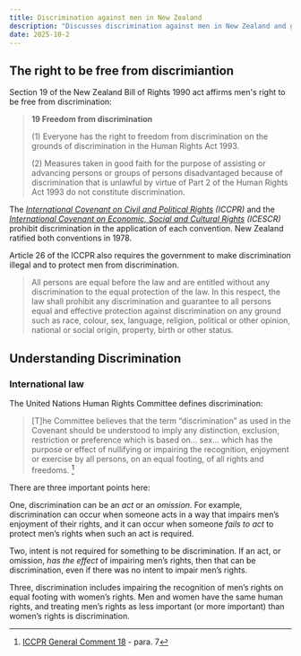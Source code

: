 ```yaml
---
title: Discrimination against men in New Zealand
description: "Discusses discrimination against men in New Zealand and gives clear examples."
date: 2025-10-2
---
```


## The right to be free from discrimiantion
Section 19 of the New Zealand Bill of Rights 1990 act affirms men's right to be free from discrimination:

> **19 Freedom from discrimination**
> 
> (1) Everyone has the right to freedom from discrimination on the grounds of discrimination in the Human Rights Act 1993.
> 
> (2) Measures taken in good faith for the purpose of assisting or advancing persons or groups of persons disadvantaged because of discrimination that is unlawful by virtue of Part 2 of the Human Rights Act 1993 do not constitute discrimination.

The *[International Covenant on Civil and Political Rights](https://www.ohchr.org/en/instruments-mechanisms/instruments/international-covenant-civil-and-political-rights) (ICCPR)* and the *[International Covenant on Economic, Social and Cultural Rights](https://www.ohchr.org/en/instruments-mechanisms/instruments/international-covenant-economic-social-and-cultural-rights) (ICESCR)* prohibit discrimination in the application of each convention. New Zealand ratified both conventions in 1978.

Article 26 of the ICCPR also requires the government to make discrimination illegal and to protect men from discrimination.

> All persons are equal before the law and are entitled without any discrimination to the equal protection of the law. In this respect, the law shall prohibit any discrimination and guarantee to all persons equal and effective protection against discrimination on any ground such as race, colour, sex, language, religion, political or other opinion, national or social origin, property, birth or other status.

## Understanding Discrimination

### International law
The United Nations Human Rights Committee defines discrimination:

> [T]he Committee believes that the term “discrimination” as used in the Covenant should be understood to imply any distinction, exclusion, restriction or preference which is based on... sex... which has the purpose or effect of nullifying or impairing the recognition, enjoyment or exercise by all persons, on an equal footing, of all rights and freedoms. [^1]

There are three important points here:

One, discrimination can be an *act* or an *omission*.  For example, discrimination can occur when someone acts in a way that impairs men’s enjoyment of their rights, and it can occur when someone *fails to act* to protect men’s rights when such an act is required.

Two, intent is not required for something to be discrimination. If an act, or omission, *has the effect* of impairing men’s rights, then that can be discrimination, even if there was no intent to impair men’s rights.

Three, discrimination includes impairing the recognition of men’s rights on equal footing with women’s rights. Men and women have the same human rights, and treating men’s rights as less important (or more important) than women’s rights is discrimination. 

[^1]: [ICCPR General Comment 18](https://www.refworld.org/sites/default/files/legacy-pdf/en/1989-11/453883fa8.pdf) - para. 7
